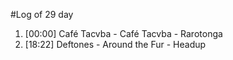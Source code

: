 #Log of 29 day

1. [00:00] Café Tacvba - Café Tacvba - Rarotonga
1. [18:22] Deftones - Around the Fur - Headup
